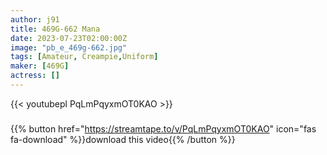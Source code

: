 ```yaml
---
author: j91
title: 469G-662 Mana
date: 2023-07-23T02:00:00Z
image: "pb_e_469g-662.jpg"
tags: [Amateur, Creampie,Uniform]
maker: [469G]
actress: []
---
```



{{< youtubepl PqLmPqyxmOT0KAO >}}
###

{{% button href="https://streamtape.to/v/PqLmPqyxmOT0KAO" icon="fas fa-download" %}}download this video{{% /button %}}


